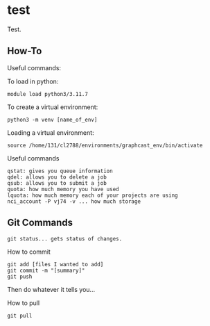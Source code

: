 # test
Test.

## How-To

Useful commands:

To load in python:

```
module load python3/3.11.7
```

To create a virtual environment:

```
python3 -m venv [name_of_env]
```

Loading a virtual environment:

```
source /home/131/cl2788/environments/graphcast_env/bin/activate
```

Useful commands

```
qstat: gives you queue information
qdel: allows you to delete a job
qsub: allows you to submit a job
quota: how much memory you have used
lquota: how much memory each of your projects are using
nci_account -P vj74 -v ... how much storage
```

## Git Commands

```
git status... gets status of changes.
```

How to commit

```
git add [files I wanted to add]
git commit -m "[summary]"
git push
```

Then do whatever it tells you...

How to pull

```
git pull
```